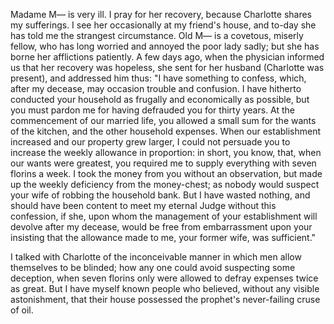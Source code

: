 Madame M— is very ill. I pray for her recovery, because Charlotte shares my sufferings. I see her occasionally at my friend's house, and to-day she has told me the strangest circumstance. Old M— is a covetous, miserly fellow, who has long worried and annoyed the poor lady sadly; but she has borne her afflictions patiently. A few days ago, when the physician informed us that her recovery was hopeless, she sent for her husband (Charlotte was present), and addressed him thus: "I have something to confess, which, after my decease, may occasion trouble and confusion. I have hitherto conducted your household as frugally and economically as possible, but you must pardon me for having defrauded you for thirty years. At the commencement of our married life, you allowed a small sum for the wants of the kitchen, and the other household expenses. When our establishment increased and our property grew larger, I could not persuade you to increase the weekly allowance in proportion: in short, you know, that, when our wants were greatest, you required me to supply everything with seven florins a week. I took the money from you without an observation, but made up the weekly deficiency from the money-chest; as nobody would suspect your wife of robbing the household bank. But I have wasted nothing, and should have been content to meet my eternal Judge without this confession, if she, upon whom the management of your establishment will devolve after my decease, would be free from embarrassment upon your insisting that the allowance made to me, your former wife, was sufficient."

I talked with Charlotte of the inconceivable manner in which men allow themselves to be blinded; how any one could avoid suspecting some deception, when seven florins only were allowed to defray expenses twice as great. But I have myself known people who believed, without any visible astonishment, that their house possessed the prophet's never-failing cruse of oil.